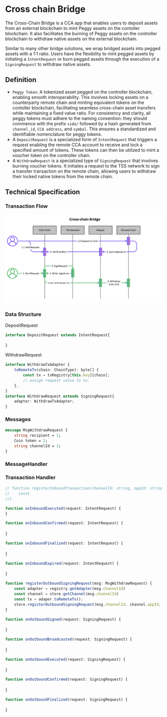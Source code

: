 # Cross chain Bridge

The Cross-Chain Bridge is a CCA app that enables users to deposit assets from an external blockchain to mint Peggy assets on the contoller blockchain. It also facilitates the burning of Peggy assets on the controller blockchain to withdraw native assets on the external blockchain.

Similar to many other bridge solutions, we wrap bridged assets into pegged assets with a 1:1 ratio. Users have the flexibility to mint pegged assets by initiating a `IntentRequest` or burn pegged assets through the execution of a `SigningRequest` to withdraw native assets.

## Definition

 - `Peggy Token`: A tokenized asset pegged on the controller blockchain, enabling smooth interoperability. This involves locking assets on a counterparty remote chain and minting equivalent tokens on the contoller blockchain, facilitating seamless cross-chain asset transfers while maintaining a fixed value ratio. For consistency and clarity, all peggy tokens must adhere to the naming convention: they should commence with the prefix `side/` followed by a hash generated from `channel_id`, `CCA address`, and `symbol`. This ensures a standardized and identifiable nomenclature for peggy tokens.
 - A `DepositRequest` is a specialized form of `IntentRequest` that triggers a request enabling the remote CCA account to receive and lock a specified amount of tokens. These tokens can then be utilized to mint a voucher token on the controller chain.
 - A `WithdrawRequest` is a specialized type of `SigningRequest` that involves burning voucher tokens. It initiates a request to the TSS network to sign a transfer transaction on the remote chain, allowing users to withdraw their locked native tokens from the remote chain.

## Technical Specification
### Transaction Flow 
![flow](./bridge_workflow.png)

### Data Structure

DepositRequest
```ts
interface DepositRequest extends IntentRequest{

}
```

WithdrawRequest

```ts
interface WithdrawTxAdapter {
    toRemoteTx(chain: ChainType): byte[] {
        const tx = txRegistry[this.key][chain];
        // assign request value to tx. 
    },
}
interface WithdrawRequest extends SigningRequest{
    adapter: WithdrawTxAdapter;
}
```

### Messages

```proto
message MsgWithdrawRequest {
    string recipient = 1;
    Coin token = 2;
    string channelId = 3;
}
```
### MessageHandler


### Transaction Handler

```ts
// function registerInboundTranasction(channelId: string, appId: string, tx: byte[]) {
//    const 
//}
```   
```ts
function onInboundExecuted(request: IntentRequest) {
}
```  
```ts
function onInboundConfirmed(request: IntentRequest) {

}
```  
```ts
function onInboundFinalized(request: IntentRequest) {

}
```  
```ts
function onInboundExpired(request: IntentRequest) {

}
```

```ts
function registerOutboundSigningRequest(msg: MsgWithdrawRequest) {
    const adapter = registry.getAdapter(msg.channelId)
    const channel = store.getChannel(msg.channelId)
    const tx = adaper.toRemoteTx();
    store.registerOutboundSigningRequest(msg.channelId, channel.appId, tx)
}
```  
```ts
function onOutboundSigned(request: SigningRequest) {

}
```  
```ts
function onOutboundBroadcasted(request: SigningRequest) {

}
```  
```ts
function onOutboundExecuted(request: SigningRequest) {

}
```  
```ts
function onOutboundConfirmed(request: SigningRequest) {

}
```  
```ts
function onOutboundFinalized(request: SigningRequest) {

}
```  

